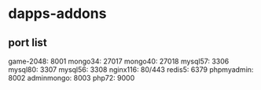 # dapps-addons

## port list
game-2048: 8001
mongo34: 27017
mongo40: 27018
mysql57: 3306
mysql80: 3307
mysql56: 3308
nginx116: 80/443
redis5: 6379
phpmyadmin: 8002
adminmongo: 8003
php72: 9000